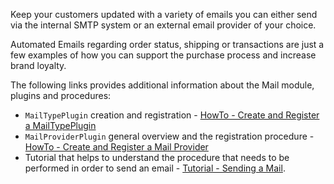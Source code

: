 Keep your customers updated with a variety of emails you can either send via the internal SMTP system or an external email provider of your choice. 

Automated Emails regarding order status, shipping or transactions are just a few examples of how you can support the purchase process and increase brand loyalty.

The following links provides additional information about the Mail module, plugins and procedures: 

*  `MailTypePlugin` creation and  registration -  [HowTo - Create and Register a MailTypePlugin](https://documentation.spryker.com/v4/docs/ht-mail-create-mailtype-plugin)
*  `MailProviderPlugin` general overview and the registration procedure - [HowTo - Create and Register a Mail Provider](https://documentation.spryker.com/v4/docs/ht-create-register-provider-plugin)
*  Tutorial that helps to understand the procedure that needs to be performed in order to send an email - [Tutorial - Sending a Mail](https://documentation.spryker.com/v3/docs/mail-how-to-send).